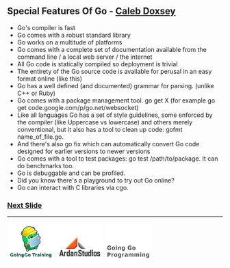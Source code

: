 ## Special Features Of Go - [Caleb Doxsey](http://www.doxsey.net/blog/go-and-assembly/)

* Go's compiler is fast
* Go comes with a robust standard library
* Go works on a multitude of platforms
* Go comes with a complete set of documentation available from the command line / a local web server / the internet
* All Go code is statically compiled so deployment is trivial
* The entirety of the Go source code is available for perusal in an easy format online (like this)
* Go has a well defined (and documented) grammar for parsing. (unlike C++ or Ruby)
* Go comes with a package management tool. go get X (for example go get code.google.com/p/go.net/websocket)
* Like all languages Go has a set of style guidelines, some enforced by the compiler (like Uppercase vs lowercase) and others merely conventional, but it also has a tool to clean up code: gofmt name_of_file.go.
* And there's also go fix which can automatically convert Go code designed for earlier versions to newer versions
* Go comes with a tool to test packages: go test /path/to/package. It can do benchmarks too.
* Go is debuggable and can be profiled.
* Did you know there's a playground to try out Go online?
* Go can interact with C libraries via cgo.

### [Next Slide](slide2.md)
___
[![GoingGo Training](../../images/ggt_logo.png)](http://www.goinggotraining.net)
[![Ardan Studios](../../images/ardan_logo.png)](http://www.ardanstudios.com)
[![GoingGo Blog](../../images/ggb_logo.png)](http://www.goinggo.net)